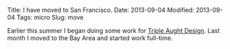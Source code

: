 Title: I have moved to San Francisco.
Date: 2013-09-04
Modified: 2013-09-04
Tags: micro
Slug: move

Earlier this summer I began doing some work for [Triple Aught Design](http://www.tripleaughtdesign.com/). Last month I moved to the Bay Area and started work full-time.
